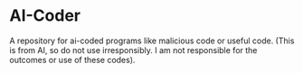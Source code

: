 # AI-Coder
  A repository for ai-coded programs like malicious code or useful code. (This is from AI, so do not use irresponsibly. I am not responsible for the outcomes or use of these codes).
